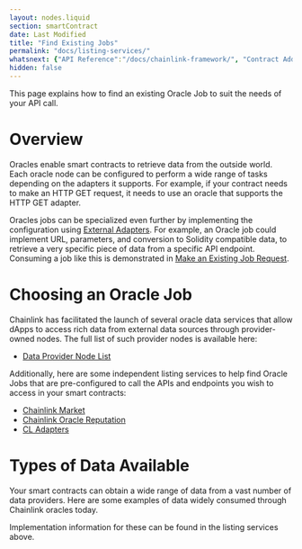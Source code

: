 ```yaml
---
layout: nodes.liquid
section: smartContract
date: Last Modified
title: "Find Existing Jobs"
permalink: "docs/listing-services/"
whatsnext: {"API Reference":"/docs/chainlink-framework/", "Contract Addresses":"/docs/decentralized-oracles-ethereum-mainnet/"}
hidden: false
---
```

This page explains how to find an existing Oracle Job to suit the needs of your API call.

# Overview

Oracles enable smart contracts to retrieve data from the outside world. Each oracle node can be configured to perform a wide range of tasks depending on the adapters it supports. For example, if your contract needs to make an HTTP GET request, it needs to use an oracle that supports the HTTP GET adapter.

Oracles jobs can be specialized even further by implementing the configuration using [External Adapters](../developers/). For example, an Oracle job could implement URL, parameters, and conversion to Solidity compatible data, to retrieve a very specific piece of data from a specific API endpoint. Consuming a job like this is demonstrated in [Make an Existing Job Request](../existing-job-request/).

# Choosing an Oracle Job

Chainlink has facilitated the launch of several oracle data services that allow dApps to access rich data from external data sources through provider-owned nodes. The full list of such provider nodes is available here:

* [Data Provider Node List](https://docs.chain.link/docs/data-provider-nodes-list/)

Additionally, here are some independent listing services to help find Oracle Jobs that are pre-configured to call the APIs and endpoints you wish to access in your smart contracts:

* [Chainlink Market](https://market.link/)
* [Chainlink Oracle Reputation](https://reputation.link/)
* [CL Adapters]("https://chainlinkadapters.com/)

# Types of Data Available

Your smart contracts can obtain a wide range of data from a vast number of data providers. Here are some examples of data widely consumed through Chainlink oracles today.

Implementation information for these can be found in the listing services above.